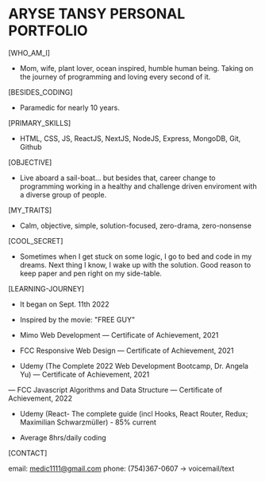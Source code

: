 # ARYSE TANSY PERSONAL PORTFOLIO

[WHO_AM_I]

- Mom, wife, plant lover, ocean inspired, humble human being. Taking on the journey of programming and loving every second of it.

[BESIDES_CODING]

- Paramedic for nearly 10 years.

[PRIMARY_SKILLS]

- HTML, CSS, JS, ReactJS, NextJS, NodeJS, Express, MongoDB, Git, Github

[OBJECTIVE]

- Live aboard a sail-boat... but besides that, career change to programming working in a healthy and challenge driven enviroment with a diverse group of people.

[MY_TRAITS]

- Calm, objective, simple, solution-focused, zero-drama, zero-nonsense

[COOL_SECRET]

- Sometimes when I get stuck on some logic, I go to bed and code in my dreams. Next thing I know, I wake up with the solution. Good reason to keep paper and pen right on my side-table.

[LEARNING-JOURNEY]

- It began on Sept. 11th 2022

- Inspired by the movie: "FREE GUY"

- Mimo Web Development — Certificate of Achievement, 2021

- FCC Responsive Web Design — Certificate of Achievement, 2021

- Udemy (The Complete 2022 Web Development Bootcamp, Dr. Angela Yu) — Certificate of Achievement, 2021

— FCC Javascript Algorithms and Data Structure — Certificate of Achievement, 2022

- Udemy (React- The complete guide (incl Hooks, React Router, Redux; Maximilian Schwarzmüller) - 85% current

- Average 8hrs/daily coding

[CONTACT]

email: medic1111@gmail.com
phone: (754)367-0607 -> voicemail/text
